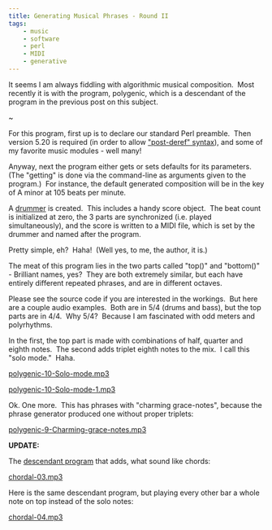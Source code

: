 ```yaml
---
title: Generating Musical Phrases - Round II
tags:
    - music
    - software
    - perl
    - MIDI
    - generative
---
```


It seems I am always fiddling with algorithmic musical composition.  Most recently it is with the program, polygenic, which is a descendant of the program in the previous post on this subject.

~

For this program, first up is to declare our standard Perl preamble.  Then version 5.20 is required (in order to allow ["post-deref" syntax](https://perldoc.perl.org/perlref#Postfix-Dereference-Syntax)), and some of my favorite music modules - well many!

Anyway, next the program either gets or sets defaults for its parameters.  (The "getting" is done via the command-line as arguments given to the program.)  For instance, the default generated composition will be in the key of A minor at 105 beats per minute.

A [drummer](https://metacpan.org/release/MIDI-Drummer-Tiny) is created.  This includes a handy score object.  The beat count is initialized at zero, the 3 parts are synchronized (i.e. played simultaneously), and the score is written to a MIDI file, which is set by the drummer and named after the program.

Pretty simple, eh?  Haha!  (Well yes, to me, the author, it is.)

The meat of this program lies in the two parts called "top()" and "bottom()" - Brilliant names, yes?  They are both extremely similar, but each have entirely different repeated phrases, and are in different octaves.

Please see the source code if you are interested in the workings.  But here are a couple audio examples.  Both are in 5/4 (drums and bass), but the top parts are in 4/4.  Why 5/4?  Because I am fascinated with odd meters and polyrhythms.

In the first, the top part is made with combinations of half, quarter and eighth notes.  The second adds triplet eighth notes to the mix.  I call this "solo mode."  Haha.

[polygenic-10-Solo-mode.mp3](polygenic-10-Solo-mode.mp3)

[polygenic-10-Solo-mode-1.mp3](polygenic-10-Solo-mode-1.mp3)

Ok. One more.  This has phrases with "charming grace-notes", because the phrase generator produced one without proper triplets:

[polygenic-9-Charming-grace-notes.mp3](polygenic-9-Charming-grace-notes.mp3)

**UPDATE:**

The [descendant program](https://github.com/ology/Music/blob/master/chordal) that adds, what sound like chords:

[chordal-03.mp3](chordal-03.mp3)

Here is the same descendant program, but playing every other bar a whole note on top instead of the solo notes:

[chordal-04.mp3](chordal-04.mp3)
